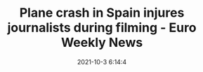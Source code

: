 ---
"title": "Plane crash in Spain injures journalists during filming - Euro Weekly News"
"date": "2021-10-3 6:14:4"
"feed_name": "GOOGLENEWSPLANE"
"feed_website": "https://news.google.com/search?q=plane%20%2B%20accident&hl=en-US&gl=US&ceid=US%3Aen"
"feed_rss": "https://news.google.com/rss/search?q=plane%20%2B%20accident&hl=en-US&gl=US&ceid=US%3Aen"
"link": "https://www.euroweeklynews.com/2021/10/03/plane-crash-in-spain-injures-journalists-during-filming/"
"source": "{'href': 'https://www.euroweeklynews.com', 'title': 'Euro Weekly News'}"
"file": "_posts/2021-1-1-22a8f91be0ff2c0ffdc1fd002607cb651eb9ba5b.md"
"accident": "0"
"drilling": "0"
"dead": "0"
"injured": "0"
"arrested": "0"
"place": "unknown place"
"where": "unknown site"
"causes": "unknown"
---